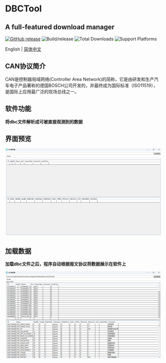 # DBCTool

## A full-featured download manager

[![GitHub release](https://img.shields.io/github/v/release/agalwood/Motrix.svg)](https://github.com/agalwood/Motrix/releases) ![Build/release](https://github.com/agalwood/Motrix/workflows/Build/release/badge.svg) 
![Total Downloads](https://img.shields.io/github/downloads/agalwood/Motrix/total.svg) 
![Support Platforms](https://camo.githubusercontent.com/a50c47295f350646d08f2e1ccd797ceca3840e52/68747470733a2f2f696d672e736869656c64732e696f2f62616467652f706c6174666f726d2d6d61634f5325323025374325323057696e646f77732532302537432532304c696e75782d6c69676874677265792e737667)

English | [简体中文](./README-CN.md)

## CAN协议简介
CAN是控制器局域网络(Controller Area Network)的简称，它是由研发和生产汽车电子产品著称的德国BOSCH公司开发的，并最终成为国际标准（ISO11519），是国际上应用最广泛的现场总线之一。

## 软件功能

**将dbc文件解析成可被直接观测到的数据**

## 界面预览


![anchor text](./Image/DBCTool界面预览.png "界面预览")

## 加载数据

**加载dbc文件之后，程序自动根据报文协议将数据展示在软件上**

![anchor text](./Image/数据展示.png "数据展示")